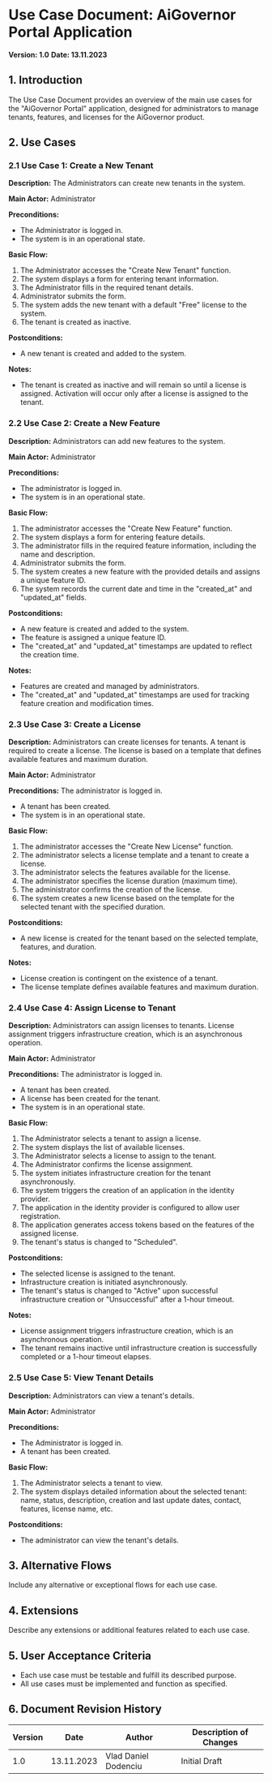 # Use Case Document: AiGovernor Portal Application

**Version: 1.0**
**Date: 13.11.2023**

## 1. Introduction

The Use Case Document provides an overview of the main use cases for the "AiGovernor Portal" application, designed for administrators to manage tenants, features, and licenses for the AiGovernor product.

## 2. Use Cases

### 2.1 Use Case 1: Create a New Tenant

**Description:** The Administrators can create new tenants in the system.

**Main Actor:** Administrator

**Preconditions:**
- The Administrator is logged in.
- The system is in an operational state.

**Basic Flow:**
1. The Administrator accesses the "Create New Tenant" function.
2. The system displays a form for entering tenant information.
3. The Administrator fills in the required tenant details.
4. Administrator submits the form.
5. The system adds the new tenant with a default "Free" license to the system.
6. The tenant is created as inactive.

**Postconditions:**
- A new tenant is created and added to the system.

**Notes:**
- The tenant is created as inactive and will remain so until a license is assigned. Activation will occur only after a license is assigned to the tenant.

### 2.2 Use Case 2: Create a New Feature

**Description:** Administrators can add new features to the system.

**Main Actor:** Administrator

**Preconditions:**
- The administrator is logged in.
- The system is in an operational state.

**Basic Flow:**
1. The administrator accesses the "Create New Feature" function.
2. The system displays a form for entering feature details.
3. The administrator fills in the required feature information, including the name and description.
4. Administrator submits the form.
5. The system creates a new feature with the provided details and assigns a unique feature ID.
6. The system records the current date and time in the "created_at" and "updated_at" fields.

**Postconditions:**
- A new feature is created and added to the system.
- The feature is assigned a unique feature ID.
- The "created_at" and "updated_at" timestamps are updated to reflect the creation time.

**Notes:**
- Features are created and managed by administrators.
- The "created_at" and "updated_at" timestamps are used for tracking feature creation and modification times.


### 2.3 Use Case 3: Create a License

**Description:** Administrators can create licenses for tenants. A tenant is required to create a license. The license is based on a template that defines available features and maximum duration.

**Main Actor:** Administrator

**Preconditions:**
The administrator is logged in.
- A tenant has been created.
- The system is in an operational state.

**Basic Flow:**
1. The administrator accesses the "Create New License" function.
2. The administrator selects a license template and a tenant to create a license.
3. The administrator selects the features available for the license.
4. The administrator specifies the license duration (maximum time).
5. The administrator confirms the creation of the license.
6. The system creates a new license based on the template for the selected tenant with the specified duration.

**Postconditions:**
- A new license is created for the tenant based on the selected template, features, and duration.

**Notes:**
- License creation is contingent on the existence of a tenant.
- The license template defines available features and maximum duration.

### 2.4 Use Case 4: Assign License to Tenant

**Description:** Administrators can assign licenses to tenants. License assignment triggers infrastructure creation, which is an asynchronous operation.

**Main Actor:** Administrator

**Preconditions:**
The administrator is logged in.
- A tenant has been created.
- A license has been created for the tenant.
- The system is in an operational state.

**Basic Flow:**
1. The Administrator selects a tenant to assign a license.
2. The system displays the list of available licenses.
3. The Administrator selects a license to assign to the tenant.
4. The Administrator confirms the license assignment.
5. The system initiates infrastructure creation for the tenant asynchronously.
6. The system triggers the creation of an application in the identity provider.
7. The application in the identity provider is configured to allow user registration.
8. The application generates access tokens based on the features of the assigned license.
7. The tenant's status is changed to "Scheduled".

**Postconditions:**
- The selected license is assigned to the tenant.
- Infrastructure creation is initiated asynchronously.
- The tenant's status is changed to "Active" upon successful infrastructure creation or "Unsuccessful" after a 1-hour timeout.

**Notes:**
- License assignment triggers infrastructure creation, which is an asynchronous operation.
- The tenant remains inactive until infrastructure creation is successfully completed or a 1-hour timeout elapses.

### 2.5 Use Case 5: View Tenant Details

**Description:** Administrators can view a tenant's details.

**Main Actor:** Administrator

**Preconditions:**
- The Administrator is logged in.
- A tenant has been created.

**Basic Flow:**
1. The Administrator selects a tenant to view.
2. The system displays detailed information about the selected tenant: name, status, description, creation and last update dates, contact, features, license name, etc.

**Postconditions:**
- The administrator can view the tenant's details.

## 3. Alternative Flows

Include any alternative or exceptional flows for each use case.

## 4. Extensions

Describe any extensions or additional features related to each use case.

## 5. User Acceptance Criteria

- Each use case must be testable and fulfill its described purpose.
- All use cases must be implemented and function as specified.

## 6. Document Revision History

| Version | Date       | Author               |  Description of Changes   |
|---------|------------|----------------------|---------------------------|
| 1.0     | 13.11.2023 | Vlad Daniel Dodenciu | Initial Draft             |
